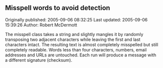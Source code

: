 ## Misspell words to avoid detection

Originally published: 2005-09-06 08:32:25
Last updated: 2005-09-06 15:39:26
Author: Robert McDermott

The misspell class takes a string and slightly mangles it by randomly transposing two adjacent characters while leaving the first and last characters intact. The resulting text is almost completely misspelled but still completely readable. Words less than four characters, numbers, email addresses and URLs are untouched. Each run will produce a message with a different signature (checksum).